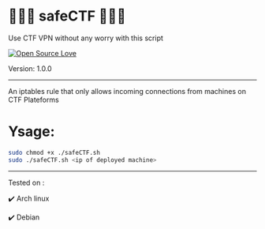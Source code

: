# 👨🏽‍💻 safeCTF 👨🏽‍💻 

Use CTF VPN without any worry with this script

[![Open Source Love](https://badges.frapsoft.com/os/v1/open-source.svg?v=102)](https://github.com/commander-z3r0?tab=repositories)

Version: 1.0.0

-----------------------------------------------------------------------------------------------------
An iptables rule that only allows incoming connections from machines on CTF Plateforms

# Ysage:

```bash
sudo chmod +x ./safeCTF.sh
sudo ./safeCTF.sh <ip of deployed machine>
```
-----------------------------------------------------------------------------------------------------

Tested on :

 :heavy_check_mark: Arch linux

:heavy_check_mark: Debian
